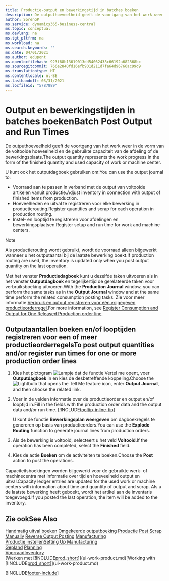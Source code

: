 ```yaml
---
title: Productie-output en bewerkingstijd in batches boeken
description: De outputhoeveelheid geeft de voortgang van het werk weer in de vorm van de voltooide hoeveelheid en de gebruikte capaciteit van de afdeling of de bewerkingsplaats.
author: SorenGP
ms.service: dynamics365-business-central
ms.topic: conceptual
ms.devlang: na
ms.tgt_pltfrm: na
ms.workload: na
ms.search.keywords: ''
ms.date: 04/01/2021
ms.author: edupont
ms.openlocfilehash: 923f68b13619013dd54062438c66192a682868bc
ms.sourcegitcommit: 766e2840fd16efb901d211d7fa64d96766ac99d9
ms.translationtype: HT
ms.contentlocale: nl-BE
ms.lasthandoff: 03/31/2021
ms.locfileid: "5787889"
---
```

# <a name="batch-post-output-and-run-times"></a><span data-ttu-id="d74c5-103">Output en bewerkingstijden in batches boeken</span><span class="sxs-lookup"><span data-stu-id="d74c5-103">Batch Post Output and Run Times</span></span>
<span data-ttu-id="d74c5-104">De outputhoeveelheid geeft de voortgang van het werk weer in de vorm van de voltooide hoeveelheid en de gebruikte capaciteit van de afdeling of de bewerkingsplaats.</span><span class="sxs-lookup"><span data-stu-id="d74c5-104">The output quantity represents the work progress in the form of the finished quantity and used capacity of work or machine center.</span></span>

<span data-ttu-id="d74c5-105">U kunt ook het outputdagboek gebruiken om:</span><span class="sxs-lookup"><span data-stu-id="d74c5-105">You can use the output journal to:</span></span>
*  <span data-ttu-id="d74c5-106">Voorraad aan te passen in verband met de output van voltooide artikelen vanuit productie.</span><span class="sxs-lookup"><span data-stu-id="d74c5-106">Adjust inventory in connection with output of finished items from production.</span></span>
*  <span data-ttu-id="d74c5-107">Hoeveelheden en uitval te registreren voor elke bewerking in productierouting.</span><span class="sxs-lookup"><span data-stu-id="d74c5-107">Register quantities and scrap for each operation in production routing.</span></span>
*  <span data-ttu-id="d74c5-108">Instel- en looptijd te registreren voor afdelingen en bewerkingsplaatsen.</span><span class="sxs-lookup"><span data-stu-id="d74c5-108">Register setup and run time for work and machine centers.</span></span>

> [!NOTE]
> <span data-ttu-id="d74c5-109">Als productierouting wordt gebruikt, wordt de voorraad alleen bijgewerkt wanneer u het outputaantal bij de laatste bewerking boekt.</span><span class="sxs-lookup"><span data-stu-id="d74c5-109">If production routing are used, the inventory is updated only when you post output quantity on the last operation.</span></span>

<span data-ttu-id="d74c5-110">Met het venster **Productiedagboek** kunt u dezelfde taken uitvoeren als in het venster **Outputdagboek** en tegelijkertijd de gerelateerde taken voor verbruiksboeking uitvoeren.</span><span class="sxs-lookup"><span data-stu-id="d74c5-110">With the **Production Journal** window, you can perform the same tasks as in the **Output Journal** window and at the same time perform the related consumption posting tasks.</span></span> <span data-ttu-id="d74c5-111">Zie voor meer informatie [Verbruik en output registreren voor één vrijgegeven productieorderregel](production-how-to-register-consumption-and-output.md).</span><span class="sxs-lookup"><span data-stu-id="d74c5-111">For more information, see [Register Consumption and Output for One Released Production order line](production-how-to-register-consumption-and-output.md).</span></span>

## <a name="to-post-output-quantities-andor-register-run-times-for-one-or-more-production-order-lines"></a><span data-ttu-id="d74c5-112">Outputaantallen boeken en/of looptijden registreren voor een of meer productieorderregels</span><span class="sxs-lookup"><span data-stu-id="d74c5-112">To post output quantities and/or register run times for one or more production order lines</span></span>
1. <span data-ttu-id="d74c5-113">Kies het pictogram ![Lampje dat de functie Vertel me opent](media/ui-search/search_small.png "Vertel me wat u wilt doen"), voer **Outputdagboek** in en kies de desbetreffende koppeling.</span><span class="sxs-lookup"><span data-stu-id="d74c5-113">Choose the ![Lightbulb that opens the Tell Me feature](media/ui-search/search_small.png "Tell me what you want to do") icon, enter **Output Journal**, and then choose the related link.</span></span>  
2. <span data-ttu-id="d74c5-114">Voer in de velden informatie over de productieorder en output en/of looptijd in.</span><span class="sxs-lookup"><span data-stu-id="d74c5-114">Fill in the fields with the production order data and the output data and/or run time.</span></span> [!INCLUDE[tooltip-inline-tip](includes/tooltip-inline-tip_md.md)]
  
    <span data-ttu-id="d74c5-115">U kunt de functie **Bewerkingsplan weergeven** om dagboekregels te genereren op basis van productieorders.</span><span class="sxs-lookup"><span data-stu-id="d74c5-115">You can use the **Explode Routing** function to generate journal lines from production orders.</span></span>
  
4. <span data-ttu-id="d74c5-116">Als de bewerking is voltooid, selecteert u het veld **Voltooid**.</span><span class="sxs-lookup"><span data-stu-id="d74c5-116">If the operation has been completed, select the **Finished** field.</span></span>  
5. <span data-ttu-id="d74c5-117">Kies de actie **Boeken** om de activiteiten te boeken.</span><span class="sxs-lookup"><span data-stu-id="d74c5-117">Choose the **Post** action to post the operations.</span></span> 
 
<span data-ttu-id="d74c5-118">Capaciteitsboekingen worden bijgewerkt voor de gebruikte werk- of machinecentra met informatie over tijd en hoeveelheid output en uitval.</span><span class="sxs-lookup"><span data-stu-id="d74c5-118">Capacity ledger entries are updated for the used work or machine centers with information about time and quantity of output and scrap.</span></span> <span data-ttu-id="d74c5-119">Als u de laatste bewerking heeft geboekt, wordt het artikel aan de inventaris toegevoegd.</span><span class="sxs-lookup"><span data-stu-id="d74c5-119">If you posted the last operation, the item will be added to the inventory.</span></span> 

## <a name="see-also"></a><span data-ttu-id="d74c5-120">Zie ook</span><span class="sxs-lookup"><span data-stu-id="d74c5-120">See Also</span></span>  
<span data-ttu-id="d74c5-121">[Handmatig uitval boeken](production-how-to-post-scrap.md)
[Omgekeerde outputboeking](production-how-to-reverse-output-posting.md)
[Productie](production-manage-manufacturing.md)  </span><span class="sxs-lookup"><span data-stu-id="d74c5-121">[Post Scrap Manually](production-how-to-post-scrap.md)
[Reverse Output Posting](production-how-to-reverse-output-posting.md)
[Manufacturing](production-manage-manufacturing.md)  </span></span>  
[<span data-ttu-id="d74c5-122">Productie instellen</span><span class="sxs-lookup"><span data-stu-id="d74c5-122">Setting Up Manufacturing</span></span>](production-configure-production-processes.md)  
<span data-ttu-id="d74c5-123">[Gepland](production-planning.md)    </span><span class="sxs-lookup"><span data-stu-id="d74c5-123">[Planning](production-planning.md)    </span></span>  
[<span data-ttu-id="d74c5-124">Voorraad</span><span class="sxs-lookup"><span data-stu-id="d74c5-124">Inventory</span></span>](inventory-manage-inventory.md)  
<span data-ttu-id="d74c5-125">[Werken met [!INCLUDE[prod_short](includes/prod_short.md)]](ui-work-product.md)</span><span class="sxs-lookup"><span data-stu-id="d74c5-125">[Working with [!INCLUDE[prod_short](includes/prod_short.md)]](ui-work-product.md)</span></span>


[!INCLUDE[footer-include](includes/footer-banner.md)]
